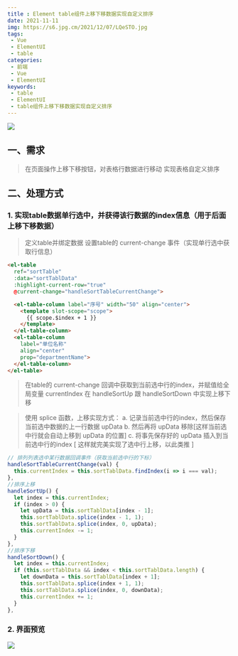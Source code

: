 ```yaml
---
title : Element table组件上移下移数据实现自定义排序
date: 2021-11-11
img: https://s6.jpg.cm/2021/12/07/LQeSTO.jpg
tags:
 - Vue
 - ElementUI
 - table
categories: 
 - 前端
 - Vue
 - ElementUI
keywords:
 - table
 - ElementUI
 - table组件上移下移数据实现自定义排序
---
```


<img src="./IMG_1987.JPG"/>

## 一、需求
> 在页面操作上移下移按钮，对表格行数据进行移动
> 实现表格自定义排序

## 二、处理方式
### 1. 实现table数据单行选中，并获得该行数据的index信息（用于后面上移下移数据）

> 定义table并绑定数据
> 设置table的 current-change 事件（实现单行选中获取行信息）

```html
<el-table
  ref="sortTable"
  :data="sortTablData"
  :highlight-current-row="true"
  @current-change="handleSortTableCurrentChange">

  <el-table-column label="序号" width="50" align="center">
    <template slot-scope="scope">
      {{ scope.$index + 1 }}
    </template>
  </el-table-column>
  <el-table-column
    label="单位名称"
    align="center"
    prop="departmentName">
  </el-table-column>
</el-table>

```

> 在table的 current-change 回调中获取到当前选中行的index，并赋值给全局变量 currentIndex
> 在 handleSortUp 跟 handleSortDown 中实现上移下移

> 使用 splice 函数，上移实现方式：
> a. 记录当前选中行的index，然后保存当前选中数据的上一行数据 upData
> b. 然后再将 upData 移除[这样当前选中行就会自动上移到 upData 的位置]
> c. 将事先保存好的 upData 插入到当前选中行的index [ 这样就完美实现了选中行上移，以此类推 ]

```js
// 排列列表选中某行数据回调事件（获取当前选中行的下标）
handleSortTableCurrentChange(val) {
  this.currentIndex = this.sortTablData.findIndex(i => i === val);
},
//排序上移
handleSortUp() {
  let index = this.currentIndex;
  if (index > 0) {
    let upData = this.sortTablData[index - 1];
    this.sortTablData.splice(index - 1, 1);
    this.sortTablData.splice(index, 0, upData);
    this.currentIndex -= 1;
  }
},
//排序下移
handleSortDown() {
  let index = this.currentIndex;
  if (this.sortTablData && index < this.sortTablData.length) {
    let downData = this.sortTablData[index + 1];
    this.sortTablData.splice(index + 1, 1);
    this.sortTablData.splice(index, 0, downData);
    this.currentIndex += 1;
  }
},
```

### 2. 界面预览
![](./code-img.jpg)


